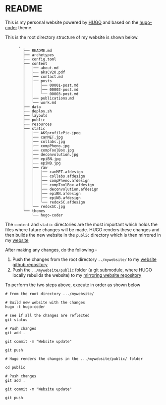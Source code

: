 # README

This is my personal website powered by [HUGO](https://gohugo.io/) and based on the [hugo-coder](https://github.com/luizdepra/hugo-coder/) theme.

This is the root directory structure of my website is shown below. 

```
      .
        ├── README.md
        ├── archetypes
        ├── config.toml
        ├── content
        │   ├── about.md
        │   ├── aksCV20.pdf
        │   ├── contact.md
        │   ├── posts
        │   │   ├── 00001-post.md
        │   │   ├── 00002-post.md
        │   │   └── 00003-post.md
        │   ├── publications.md
        │   └── work.md
        ├── data
        ├── deploy.sh
        ├── layouts
        ├── public
        ├── resources
        ├── static
        │   ├── AKSprofilePic.jpeg
        │   ├── canMET.jpg
        │   ├── collabs.jpg
        │   ├── compPheno.jpg
        │   ├── compToolBox.jpg
        │   ├── deconvolution.jpg
        │   ├── epiBN.jpg
        │   ├── epiNB.jpg
        │   ├── raw
        │   │   ├── canMET.afdesign
        │   │   ├── collabs.afdesign
        │   │   ├── compPheno.afdesign
        │   │   ├── compToolBox.afdesign
        │   │   ├── deconvolution.afdesign
        │   │   ├── epiBN.afdesign
        │   │   ├── epiNB.afdesign
        │   │   └── redoxSC.afdesign
        │   └── redoxSC.jpg
        └── themes
            └── hugo-coder
```

The `content` and `static` directories are the most important which holds the files where future changes will be made. HUGO renders these changes and then builds the new website in the `public` directory which is then mirrored in my [website](https://ashwini-kr-sharma.github.io/)


After making any changes, do the following -

1. Push the changes from the root directory `../mywebsite/` to my [website github repository](https://github.com/ashwini-kr-sharma/mywebsite)
2. Push the `../mywebsite/public` folder (a git submodule, where HUGO locally rebuilds the website) to my [mirroring website repository](https://github.com/ashwini-kr-sharma/ashwini-kr-sharma.github.io)

To perform the two steps above, execute in order as shown below

```
# from the root directory .../mywebsite/

# Build new website with the changes
hugo -t hugo-coder

# see if all the changes are reflected
git status

# Push changes
git add .

git commit -m "Website update"

git push

# Hugo renders the changes in the .../mywebsite/public/ folder

cd public

# Push changes
git add .

git commit -m "Website update"

git push

```